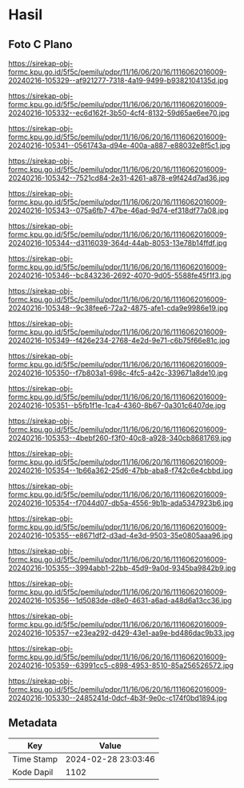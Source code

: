 # Hasil

## Foto C Plano

https://sirekap-obj-formc.kpu.go.id/5f5c/pemilu/pdpr/11/16/06/20/16/1116062016009-20240216-105329--af921277-7318-4a19-9499-b9382104135d.jpg

https://sirekap-obj-formc.kpu.go.id/5f5c/pemilu/pdpr/11/16/06/20/16/1116062016009-20240216-105332--ec6d162f-3b50-4cf4-8132-59d65ae6ee70.jpg

https://sirekap-obj-formc.kpu.go.id/5f5c/pemilu/pdpr/11/16/06/20/16/1116062016009-20240216-105341--0561743a-d94e-400a-a887-e88032e8f5c1.jpg

https://sirekap-obj-formc.kpu.go.id/5f5c/pemilu/pdpr/11/16/06/20/16/1116062016009-20240216-105342--7521cd84-2e31-4261-a878-e9f424d7ad36.jpg

https://sirekap-obj-formc.kpu.go.id/5f5c/pemilu/pdpr/11/16/06/20/16/1116062016009-20240216-105343--075a6fb7-47be-46ad-9d74-ef318df77a08.jpg

https://sirekap-obj-formc.kpu.go.id/5f5c/pemilu/pdpr/11/16/06/20/16/1116062016009-20240216-105344--d3116039-364d-44ab-8053-13e78b14ffdf.jpg

https://sirekap-obj-formc.kpu.go.id/5f5c/pemilu/pdpr/11/16/06/20/16/1116062016009-20240216-105346--bc843236-2692-4070-9d05-5588fe45f1f3.jpg

https://sirekap-obj-formc.kpu.go.id/5f5c/pemilu/pdpr/11/16/06/20/16/1116062016009-20240216-105348--9c38fee6-72a2-4875-afe1-cda9e9986e19.jpg

https://sirekap-obj-formc.kpu.go.id/5f5c/pemilu/pdpr/11/16/06/20/16/1116062016009-20240216-105349--f426e234-2768-4e2d-9e71-c6b75f66e81c.jpg

https://sirekap-obj-formc.kpu.go.id/5f5c/pemilu/pdpr/11/16/06/20/16/1116062016009-20240216-105350--f7b803a1-698c-4fc5-a42c-339671a8de10.jpg

https://sirekap-obj-formc.kpu.go.id/5f5c/pemilu/pdpr/11/16/06/20/16/1116062016009-20240216-105351--b5fb1f1e-1ca4-4360-8b67-0a301c6407de.jpg

https://sirekap-obj-formc.kpu.go.id/5f5c/pemilu/pdpr/11/16/06/20/16/1116062016009-20240216-105353--4bebf260-f3f0-40c8-a928-340cb8681769.jpg

https://sirekap-obj-formc.kpu.go.id/5f5c/pemilu/pdpr/11/16/06/20/16/1116062016009-20240216-105354--1b66a362-25d6-47bb-aba8-f742c6e4cbbd.jpg

https://sirekap-obj-formc.kpu.go.id/5f5c/pemilu/pdpr/11/16/06/20/16/1116062016009-20240216-105354--f7044d07-db5a-4556-9b1b-ada5347923b6.jpg

https://sirekap-obj-formc.kpu.go.id/5f5c/pemilu/pdpr/11/16/06/20/16/1116062016009-20240216-105355--e8671df2-d3ad-4e3d-9503-35e0805aaa96.jpg

https://sirekap-obj-formc.kpu.go.id/5f5c/pemilu/pdpr/11/16/06/20/16/1116062016009-20240216-105355--3994abb1-22bb-45d9-9a0d-9345ba9842b9.jpg

https://sirekap-obj-formc.kpu.go.id/5f5c/pemilu/pdpr/11/16/06/20/16/1116062016009-20240216-105356--1d5083de-d8e0-4631-a6ad-a48d6a13cc36.jpg

https://sirekap-obj-formc.kpu.go.id/5f5c/pemilu/pdpr/11/16/06/20/16/1116062016009-20240216-105357--e23ea292-d429-43e1-aa9e-bd486dac9b33.jpg

https://sirekap-obj-formc.kpu.go.id/5f5c/pemilu/pdpr/11/16/06/20/16/1116062016009-20240216-105359--63991cc5-c898-4953-8510-85a256526572.jpg

https://sirekap-obj-formc.kpu.go.id/5f5c/pemilu/pdpr/11/16/06/20/16/1116062016009-20240216-105330--2485241d-0dcf-4b3f-9e0c-c174f0bd1894.jpg


## Metadata

| Key        | Value               |
| ---------- | ------------------- |
| Time Stamp | 2024-02-28 23:03:46 |
| Kode Dapil | 1102                |



